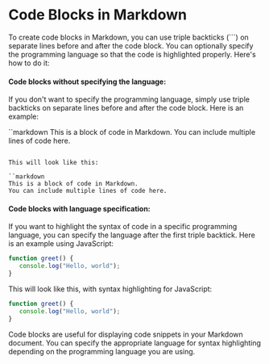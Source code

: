 # Code Blocks in Markdown

To create code blocks in Markdown, you can use triple backticks (```) on separate lines before and after the code block. You can optionally specify the programming language so that the code is highlighted properly. Here's how to do it:

#### Code blocks without specifying the language:

If you don't want to specify the programming language, simply use triple backticks on separate lines before and after the code block. Here is an example:

``markdown
This is a block of code in Markdown.
You can include multiple lines of code here.
```

This will look like this:

``markdown
This is a block of code in Markdown.
You can include multiple lines of code here.
```

#### Code blocks with language specification:

If you want to highlight the syntax of code in a specific programming language, you can specify the language after the first triple backtick. Here is an example using JavaScript:

```javascript
function greet() {
   console.log("Hello, world");
}
```

This will look like this, with syntax highlighting for JavaScript:

```javascript
function greet() {
   console.log("Hello, world");
}
```

Code blocks are useful for displaying code snippets in your Markdown document. You can specify the appropriate language for syntax highlighting depending on the programming language you are using.

